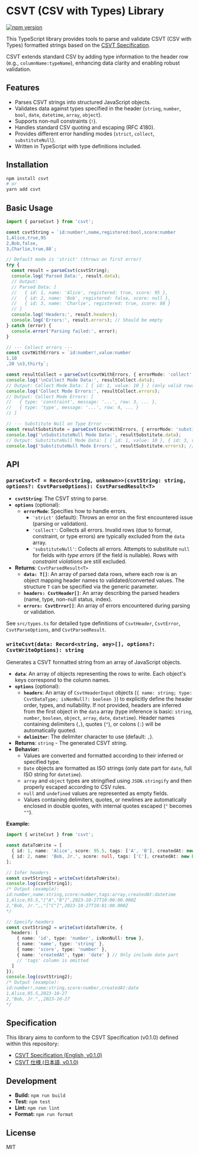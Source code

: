 # CSVT (CSV with Types) Library

[![npm version](https://badge.fury.io/js/csvt.svg)](https://badge.fury.io/js/csvt) <!-- Placeholder - update if published -->

This TypeScript library provides tools to parse and validate CSVT (CSV with Types) formatted strings based on the [CSVT Specification](./docs/spec-ja.md).

CSVT extends standard CSV by adding type information to the header row (e.g., `columnName:typeName`), enhancing data clarity and enabling robust validation.

## Features

*   Parses CSVT strings into structured JavaScript objects.
*   Validates data against types specified in the header (`string`, `number`, `bool`, `date`, `datetime`, `array`, `object`).
*   Supports non-null constraints (`!`).
*   Handles standard CSV quoting and escaping (RFC 4180).
*   Provides different error handling modes (`strict`, `collect`, `substituteNull`).
*   Written in TypeScript with type definitions included.

## Installation

```bash
npm install csvt
# or
yarn add csvt
```

## Basic Usage

```typescript
import { parseCsvt } from 'csvt';

const csvtString = `id:number!,name,registered:bool,score:number
1,Alice,true,95
2,Bob,false,
3,Charlie,true,88`;

// Default mode is 'strict' (throws on first error)
try {
  const result = parseCsvt(csvtString);
  console.log('Parsed Data:', result.data);
  // Output:
  // Parsed Data: [
  //   { id: 1, name: 'Alice', registered: true, score: 95 },
  //   { id: 2, name: 'Bob', registered: false, score: null },
  //   { id: 3, name: 'Charlie', registered: true, score: 88 }
  // ]
  console.log('Headers:', result.headers);
  console.log('Errors:', result.errors); // Should be empty
} catch (error) {
  console.error('Parsing failed:', error);
}

// --- Collect errors ---
const csvtWithErrors = `id:number!,value:number
1,10
,20 \n3,thirty`;

const resultCollect = parseCsvt(csvtWithErrors, { errorMode: 'collect' });
console.log('\nCollect Mode Data:', resultCollect.data);
// Output: Collect Mode Data: [ { id: 1, value: 10 } ] (only valid rows)
console.log('Collect Mode Errors:', resultCollect.errors);
// Output: Collect Mode Errors: [
//   { type: 'constraint', message: '...', row: 3, ... },
//   { type: 'type', message: '...', row: 4, ... }
// ]

// --- Substitute Null on Type Error ---
const resultSubstitute = parseCsvt(csvtWithErrors, { errorMode: 'substituteNull' });
console.log('\nSubstituteNull Mode Data:', resultSubstitute.data);
// Output: SubstituteNull Mode Data: [ { id: 1, value: 10 }, { id: 3, value: null } ] (row 2 skipped due to constraint error)
console.log('SubstituteNull Mode Errors:', resultSubstitute.errors); // Errors are still collected

```

## API

### `parseCsvt<T = Record<string, unknown>>(csvtString: string, options?: CsvtParseOptions): CsvtParsedResult<T>`

*   **`csvtString`**: The CSVT string to parse.
*   **`options`** (optional):
    *   **`errorMode`**: Specifies how to handle errors.
        *   `'strict'` (default): Throws an error on the first encountered issue (parsing or validation).
        *   `'collect'`: Collects all errors. Invalid rows (due to format, constraint, or type errors) are typically excluded from the `data` array.
        *   `'substituteNull'`: Collects all errors. Attempts to substitute `null` for fields with *type errors* (if the field is nullable). Rows with *constraint violations* are still excluded.
*   **Returns**: `CsvtParsedResult<T>`
    *   **`data: T[]`**: An array of parsed data rows, where each row is an object mapping header names to validated/converted values. The structure `T` can be specified via the generic parameter.
    *   **`headers: CsvtHeader[]`**: An array describing the parsed headers (name, type, non-null status, index).
    *   **`errors: CsvtError[]`**: An array of errors encountered during parsing or validation.

See `src/types.ts` for detailed type definitions of `CsvtHeader`, `CsvtError`, `CsvtParseOptions`, and `CsvtParsedResult`.

### `writeCsvt(data: Record<string, any>[], options?: CsvtWriteOptions): string`

Generates a CSVT formatted string from an array of JavaScript objects.

*   **`data`**: An array of objects representing the rows to write. Each object's keys correspond to the column names.
*   **`options`** (optional):
    *   **`headers`**: An array of `CsvtHeaderInput` objects (`{ name: string; type: CsvtDataType; isNonNull?: boolean }`) to explicitly define the header order, types, and nullability. If not provided, headers are inferred from the first object in the `data` array (type inference is basic: `string`, `number`, `boolean`, `object`, `array`, `date`, `datetime`). Header names containing delimiters (`,`), quotes (`"`), or colons (`:`) will be automatically quoted.
    *   **`delimiter`**: The delimiter character to use (default: `,`).
*   **Returns**: `string` - The generated CSVT string.
*   **Behavior:**
    *   Values are converted and formatted according to their inferred or specified type.
    *   `Date` objects are formatted as ISO strings (only date part for `date`, full ISO string for `datetime`).
    *   `array` and `object` types are stringified using `JSON.stringify` and then properly escaped according to CSV rules.
    *   `null` and `undefined` values are represented as empty fields.
    *   Values containing delimiters, quotes, or newlines are automatically enclosed in double quotes, with internal quotes escaped (`"` becomes `""`).

**Example:**

```typescript
import { writeCsvt } from 'csvt';

const dataToWrite = [
  { id: 1, name: 'Alice', score: 95.5, tags: ['A', 'B'], createdAt: new Date() },
  { id: 2, name: 'Bob, Jr.', score: null, tags: ['C'], createdAt: new Date() }
];

// Infer headers
const csvtString1 = writeCsvt(dataToWrite);
console.log(csvtString1);
/* Output (example):
id:number,name:string,score:number,tags:array,createdAt:datetime
1,Alice,95.5,"["A","B"]",2023-10-27T10:00:00.000Z
2,"Bob, Jr.",,"["C"]",2023-10-27T10:01:00.000Z
*/

// Specify headers
const csvtString2 = writeCsvt(dataToWrite, {
  headers: [
    { name: 'id', type: 'number', isNonNull: true },
    { name: 'name', type: 'string' },
    { name: 'score', type: 'number' },
    { name: 'createdAt', type: 'date' } // Only include date part
    // 'tags' column is omitted
  ]
});
console.log(csvtString2);
/* Output (example):
id:number!,name:string,score:number,createdAt:date
1,Alice,95.5,2023-10-27
2,"Bob, Jr.",,2023-10-27
*/
```

## Specification

This library aims to conform to the CSVT Specification (v0.1.0) defined within this repository:

*   [CSVT Specification (English, v0.1.0)](./docs/spec.md)
*   [CSVT 仕様 (日本語, v0.1.0)](./docs/spec-ja.md)

## Development

*   **Build:** `npm run build`
*   **Test:** `npm test`
*   **Lint:** `npm run lint`
*   **Format:** `npm run format`

## License

MIT 